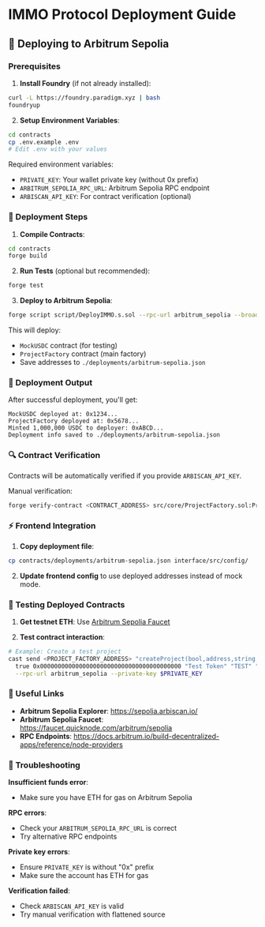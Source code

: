 # IMMO Protocol Deployment Guide

## 🚀 Deploying to Arbitrum Sepolia

### Prerequisites

1. **Install Foundry** (if not already installed):
```bash
curl -L https://foundry.paradigm.xyz | bash
foundryup
```

2. **Setup Environment Variables**:
```bash
cd contracts
cp .env.example .env
# Edit .env with your values
```

Required environment variables:
- `PRIVATE_KEY`: Your wallet private key (without 0x prefix)
- `ARBITRUM_SEPOLIA_RPC_URL`: Arbitrum Sepolia RPC endpoint
- `ARBISCAN_API_KEY`: For contract verification (optional)

### 🔧 Deployment Steps

1. **Compile Contracts**:
```bash
cd contracts
forge build
```

2. **Run Tests** (optional but recommended):
```bash
forge test
```

3. **Deploy to Arbitrum Sepolia**:
```bash
forge script script/DeployIMMO.s.sol --rpc-url arbitrum_sepolia --broadcast --verify
```

This will deploy:
- `MockUSDC` contract (for testing)
- `ProjectFactory` contract (main factory)
- Save addresses to `./deployments/arbitrum-sepolia.json`

### 📝 Deployment Output

After successful deployment, you'll get:
```
MockUSDC deployed at: 0x1234...
ProjectFactory deployed at: 0x5678...
Minted 1,000,000 USDC to deployer: 0xABCD...
Deployment info saved to ./deployments/arbitrum-sepolia.json
```

### 🔍 Contract Verification

Contracts will be automatically verified if you provide `ARBISCAN_API_KEY`. 

Manual verification:
```bash
forge verify-contract <CONTRACT_ADDRESS> src/core/ProjectFactory.sol:ProjectFactory --chain arbitrum-sepolia
```

### ⚡ Frontend Integration

1. **Copy deployment file**:
```bash
cp contracts/deployments/arbitrum-sepolia.json interface/src/config/
```

2. **Update frontend config** to use deployed addresses instead of mock mode.

### 🧪 Testing Deployed Contracts

1. **Get testnet ETH**: Use [Arbitrum Sepolia Faucet](https://faucet.quicknode.com/arbitrum/sepolia)

2. **Test contract interaction**:
```bash
# Example: Create a test project
cast send <PROJECT_FACTORY_ADDRESS> "createProject(bool,address,string,string,string,uint256,uint8,uint256,uint256,uint256)" \
  true 0x0000000000000000000000000000000000000000 "Test Token" "TEST" "Test Description" 0 0 100000 0 604800 \
  --rpc-url arbitrum_sepolia --private-key $PRIVATE_KEY
```

### 🔗 Useful Links

- **Arbitrum Sepolia Explorer**: https://sepolia.arbiscan.io/
- **Arbitrum Sepolia Faucet**: https://faucet.quicknode.com/arbitrum/sepolia
- **RPC Endpoints**: https://docs.arbitrum.io/build-decentralized-apps/reference/node-providers

### 🐛 Troubleshooting

**Insufficient funds error**:
- Make sure you have ETH for gas on Arbitrum Sepolia

**RPC errors**:
- Check your `ARBITRUM_SEPOLIA_RPC_URL` is correct
- Try alternative RPC endpoints

**Private key errors**:
- Ensure `PRIVATE_KEY` is without "0x" prefix
- Make sure the account has ETH for gas

**Verification failed**:
- Check `ARBISCAN_API_KEY` is valid
- Try manual verification with flattened source